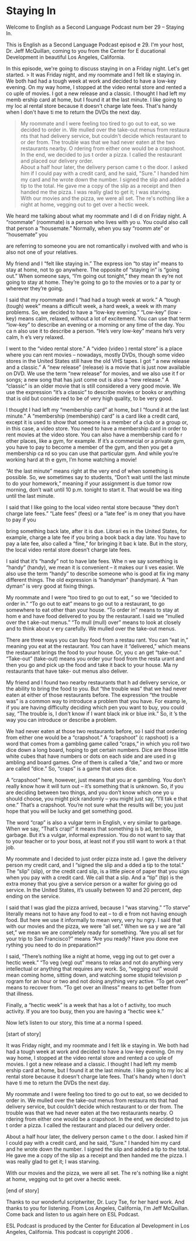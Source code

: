 # Staying In

Welcome to English as a Second Language Podcast num ber 29 – Staying In.  

This is English as a Second Language Podcast episod e 29. I'm your host, Dr. Jeff McQuillan, coming to you from the Center for E ducational Development in beautiful Los Angeles, California. 

In this episode, we're going to discuss staying in on a Friday night. Let's get started. > It was Friday night, and my roommate and I felt lik e staying in. We both had had a tough week at work and decided to have a low-key evening. On my way home, I stopped at the video rental store and rented a co uple of movies. I got a new release and a classic. I thought I had left my memb ership card at home, but I found it at the last minute. I like going to my loc al rental store because it doesn't charge late fees. That's handy when I don't have ti me to return the DVDs the next day.  
> My roommate and I were feeling too tired to go out to eat, so we decided to order in. We mulled over the take-out menus from restaura nts that had delivery service, but couldn't decide which restaurant to or der from. The trouble was that we had never eaten at the two restaurants nearby. O rdering from either one would be a crapshoot. In the end, we decided to jus t order a pizza. I called the restaurant and placed our delivery order.  
> About a half hour later, the delivery person came t o the door. I asked him if I could pay with a credit card, and he said, "Sure." I handed him my card and he wrote down the number. I signed the slip and added a tip to the total. He gave me a copy of the slip as a receipt and then handed me the pizza. I was really glad to get it; I was starving.  
> With our movies and the pizza, we were all set. The re's nothing like a night at home, vegging out to get over a hectic week.

We heard me talking about what my roommate and I di d on Friday night. A “roommate” (roommate) is a person who lives with yo u. You could also call that person a “housemate.” Normally, when you say “roomm ate” or “housemate” you  

are referring to someone you are not romantically i nvolved with and who is also not one of your relatives.  

My friend and I “felt like staying in.” The express ion “to stay in” means to stay at home, not to go anywhere. The opposite of “staying in” is “going out.” When someone says, “I’m going out tonight,” they mean th ey’re not going to stay at home. They’re going to go to the movies or to a par ty or wherever they’re going.  

I said that my roommate and I “had had a tough week  at work.” A “tough (tough) week” means a difficult week, a hard week, a week w ith many problems. So, we decided to have a “low-key evening.” “Low-key” (low -key) means calm, relaxed, without a lot of excitement. You can use that term “low-key” to describe an evening or a morning or any time of the day. You ca n also use it to describe a person. “He’s very low-key” means he’s very calm, h e’s very relaxed.  

I went to the “video rental store.” A “video (video ) rental store” is a place where you can rent movies – nowadays, mostly DVDs, though  some video stores in the United States still have the old VHS tapes. I got “ a new release and a classic.” A “new release” (release) is a movie that is just now  available on DVD. We use the term “new release” for movies, and we also use it f or songs; a new song that has just come out is also a “new release.” A “classic” is an older movie that is still considered a very good movie. We use the expression  “it’s a classic” to describe movies or books or anything that is old but conside red to be of very high quality, to be very good.  

I thought I had left my “membership card” at home, but I “found it at the last minute.” A “membership (membership) card” is a card  like a credit card, except it is used to show that someone is a member of a club or a group or, in this case, a video store. You need to have a membership card in order to rent movies at the video store. You can also have a membership card fo r other places, like a gym, for example. If it’s a commercial or a private gym,  you have to pay to become a member of the gym, and then you get a membership ca rd so you can use that particular gym. And while you’re working hard at th e gym, I’m home watching a movie! 

“At the last minute” means right at the very end of  when something is possible. So, we sometimes say to students, “Don’t wait until  the last minute to do your homework,”  meaning if your assignment is due tomor row morning, don’t wait until 10 p.m. tonight to start it. That would be wa iting until the last minute. 

I said that I like going to the local video rental store because “they don’t charge late fees.” “Late fees” (fees) or a “late fee” is m oney that you have to pay if you  

bring something back late, after it is due. Librari es in the United States, for example, charge a late fee if you bring a book back  a day late. You have to pay a late fee, also called a “fine,” for bringing it bac k late. But in the story, the local video rental store doesn’t charge late fees. 

I said that it’s “handy” not to have late fees. Whe n we say something is “handy” (handy), we mean it is convenient – it makes our li ves easier. We also use the term “handy” to describe someone who is good at fix ing many different things. The old expression is “handyman” (handyman). A “han dyman” is very good at fixing things.  

My roommate and I were “too tired to go out to eat, ” so we “decided to order in.” “To go out to eat” means to go out to a restaurant,  to go somewhere to eat other than your house. “To order in” means to stay at hom e and have food delivered to you by the restaurant. I said we “mulled over the t ake-out menus.” “To mull (mull) over” means to look at closely and to think about v ery carefully. We mulled over the take-out menus.  

There are three ways you can buy food from a restau rant. You can “eat in,” meaning you eat at the restaurant. You can have it “delivered,” which means the restaurant brings the food to your house. Or, you c an get “take-out.” “Take-out” (take-out) means you order your food from the resta urant and then you go and pick up the food and take it back to your house. Ma ny restaurants that have take- out menus also deliver.  

My friend and I found two nearby restaurants that h ad delivery service, or the ability to bring the food to you. But “the trouble was” that we had never eaten at either of those restaurants before. The expression “the trouble was” is a common way to introduce a problem that you have. For examp le, if you are having difficulty deciding which pen you want to buy, you could say, “The trouble is, I don’t know if I want black ink or blue ink.” So, it ’s the way you can introduce or describe a problem.  

We had never eaten at those two restaurants before,  so I said that ordering from either one would be a “crapshoot.” A “crapshoot” (c rapshoot) is a word that comes from a gambling game called “craps,” in which  you roll two dice down a long board, hoping to get certain numbers. Dice are  those little white cubes that have numbers or dots on each side and are used in g ambling and board games. One of them is called a “die,” and two or more are called “dice.” So, “craps” is a game that uses dice.  

A “crapshoot” here, however, just means that you ar e gambling. You don’t really know how it will turn out – it’s something that is unknown. So, if you are deciding between two things, and you don’t know which one yo u should choose, you might pick randomly – you might just say, “I’ll tak e that one.” That’s a crapshoot. You’re not sure what the results will be; you just hope that you will be lucky and get something good.  

The word “crap” is also a vulgar term in English, v ery similar to garbage. When we say, “That’s crap!” it means that something is b ad, terrible, garbage. But it’s a vulgar, informal expression. You do not want to say  that to your teacher or to your boss, at least not if you still want to work a t that job.  

My roommate and I decided to just order pizza inste ad. I gave the delivery person my credit card, and I “signed the slip and a dded a tip to the total.” The “slip” (slip), or the credit card slip, is a little  piece of paper that you sign when you pay with a credit card. We call that a slip. And a “tip” (tip) is the extra money that you give a service person or a waiter for giving go od service. In the United States, it’s usually between 10 and 20 percent, dep ending on the service.  

I said that I was glad the pizza arrived, because I  “was starving.” “To starve” literally means not to have any food to eat – to di e from not having enough food. But here we use it informally to mean very, very hu ngry. I said that with our movies and the pizza, we were “all set.” When we sa y we are “all set,” we mean we are completely ready for something. “Are you all  set for your trip to San Francisco?” means “Are you ready? Have you done eve rything you need to do in preparation?”  

I said, “There’s nothing like a night at home, vegg ing out to get over a hectic week.” “To veg (veg) out” means to relax and not do  anything very intellectual or anything that requires any work. So, “vegging out” would mean coming home, sitting down, and watching some stupid television p rogram for an hour or two and not doing anything very active. “To get over” means  to recover from. “To get over an illness” means to get better from that illness.  

Finally, a “hectic week” is a week that has a lot o f activity, too much activity. If you are too busy, then you are having a “hectic wee k.”  

Now let’s listen to our story, this time at a norma l speed. 

[start of story] 

It was Friday night, and my roommate and I felt lik e staying in. We both had had a tough week at work and decided to have a low-key evening. On my way home, I stopped at the video rental store and rented a co uple of movies. I got a new release and a classic. I thought I had left my memb ership card at home, but I found it at the last minute. I like going to my loc al rental store because it doesn't charge late fees. That's handy when I don't have ti me to return the DVDs the next day.  

My roommate and I were feeling too tired to go out to eat, so we decided to order in. We mulled over the take-out menus from restaura nts that had delivery service, but couldn't decide which restaurant to or der from. The trouble was that we had never eaten at the two restaurants nearby. O rdering from either one would be a crapshoot. In the end, we decided to jus t order a pizza. I called the restaurant and placed our delivery order.  

About a half hour later, the delivery person came t o the door. I asked him if I could pay with a credit card, and he said, "Sure." I handed him my card and he wrote down the number. I signed the slip and added a tip to the total. He gave me a copy of the slip as a receipt and then handed me the pizza. I was really glad to get it; I was starving.  

With our movies and the pizza, we were all set. The re's nothing like a night at home, vegging out to get over a hectic week. 

[end of story] 

Thanks to our wonderful scriptwriter, Dr. Lucy Tse,  for her hard work. And thanks to you for listening. From Los Angeles, California,  I’m Jeff McQuillan. Come back and listen to us again here on ESL Podcast. 

ESL Podcast is produced by the Center for Education al Development in Los Angeles, California. This podcast is copyright 2006 .

